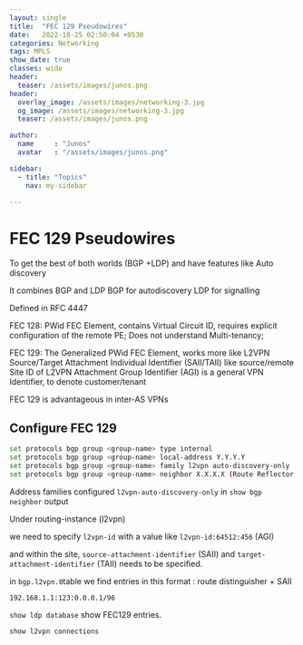 ```yaml
---
layout: single
title:  "FEC 129 Pseudowires"
date:   2022-10-25 02:50:04 +0530
categories: Networking
tags: MPLS
show_date: true
classes: wide
header:
  teaser: /assets/images/junos.png
header:
  overlay_image: /assets/images/networking-3.jpg
  og_image: /assets/images/networking-3.jpg
  teaser: /assets/images/junos.png

author:
  name     : "Junos"
  avatar   : "/assets/images/junos.png"

sidebar:
  - title: "Topics"
    nav: my-sidebar

---
```


# FEC 129 Pseudowires

To get the best of both worlds (BGP +LDP) and have features like Auto discovery

It combines BGP and LDP
BGP for autodiscovery
LDP for signalling 

Defined in RFC 4447

FEC 128: PWid FEC Element, contains Virtual Circuit ID, requires explicit configuration of the remote PE; Does not understand Multi-tenancy;

FEC 129: The Generalized PWid FEC Element, works more like L2VPN
Source/Target Attachment Individual Identifier (SAII/TAII)
like source/remote Site ID of L2VPN
Attachment Group Identifier (AGI) is a general VPN Identifier, to denote customer/tenant

FEC 129 is advantageous in inter-AS VPNs


## Configure FEC 129

```sh
set protocols bgp group <group-name> type internal
set protocols bgp group <group-name> local-address Y.Y.Y.Y
set protocols bgp group <group-name> family l2vpn auto-discovery-only
set protocols bgp group <group-name> neighbor X.X.X.X (Route Reflector IP)
```

Address families configured `l2vpn-auto-discovery-only` in `show bgp neighbor` output

Under routing-instance (l2vpn)

we need to specify `l2vpn-id` with a value like `l2vpn-id:64512:456` (AGI)

and within the site, `source-attachment-identifier` (SAII) and `target-attachment-identifier` (TAII) needs to be specified.

in `bgp.l2vpn.0`table we find entries in this format : route distinguisher + SAII 

`192.168.1.1:123:0.0.0.1/96`

`show ldp database` show FEC129 entries.



`show l2vpn connections`



